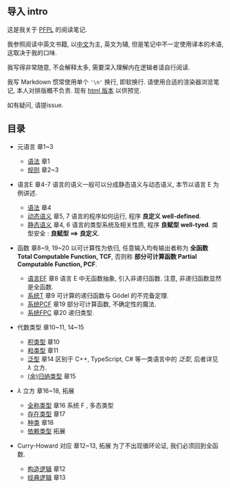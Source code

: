 ## 导入 intro
这是我关于 [PFPL](https://dl.acm.org/doi/book/10.5555/3002812) 的阅读笔记.

我参照阅读中英文书籍, 以[中文](https://item.jd.com/13727350.html)为主, 英文为辅,
但是笔记中不一定使用译本的术语, 这取决于我的口味.

我写得非常随意, 不会解释太多, 
需要深入理解内在逻辑者请自行阅读.

我写 Markdown 惯常使用单个 ```'\n'``` 换行, 即软换行.
请使用合适的渲染器浏览笔记, 本人对排版概不负责.
现有 [html 版本](http://mepy.net/pfpl) 以供预览.

如有疑问, 请提issue.
## 目录
- 元语言 章1~3
  - [语法](./syntax.md) 章1
  - [规则](./rules.md) 章2~3

- 语言E 章4-7
  语言的语义一般可以分成静态语义与动态语义, 本节以语言 E 为例讲述.
  - [语法](./E-syntax.md) 章4
  - [动态语义](./E-dynamic-semantics.md) 章5, 7
    语言的程序如何运行, 程序 **良定义 well-defined**.
  - [静态语义](./E-static-semantics.md) 章4, 6
    语言的类型系统及相关性质, 程序 **良赋型 well-tyed**.
    类型安全 : **良赋型 $⟹$ 良定义**.
- 函数 章8~9, 19~20
  以可计算性为依归, 
  任意输入均有输出者称为 **全函数 Total Computable Function, TCF**,
  否则称 **部分可计算函数 Partial Computable Function, PCF**.
  - [语言EF](./EF.md) 章8
    语言 E 中无函数抽象, 引入非递归函数.
    注意, 非递归函数显然是全函数.
  - [系统T](./T.md) 章9
    可计算的递归函数与 Gödel 的不完备定理.
  - [系统PCF](./PCF.md) 章19
    部分可计算函数, 不确定性的魔法.
  - [系统FPC](./FPC.md) 章20
    递归类型.
- 代数类型 章10~11, 14~15
  - [积类型](./product-types.md) 章10
  - [和类型](./sum-types.md) 章11
  - [泛型](./generic-types.md) 章14
    区别于 C++, TypeScript, C# 等一类语言中的 *泛型*, 后者详见 $λ$ 立方.
  - [(余)归纳类型](./(co)inductive-types.md) 章15

- $λ$ 立方 章16~18, 拓展
  - [全称类型](./forall-types.md) 章16
    系统 F , 多态类型
  - [存在类型](./exists-types.md) 章17
  - [种类](./kinds.md) 章18
  - [依赖类型](./dependent-types.md) 拓展

- Curry-Howard 对应 章12~13, 拓展
  为了不出现循环论证, 我们必须回到全函数.
  - [构造逻辑](./constructive-logic.md) 章12
  - [经典逻辑](./classical-logic.md) 章13